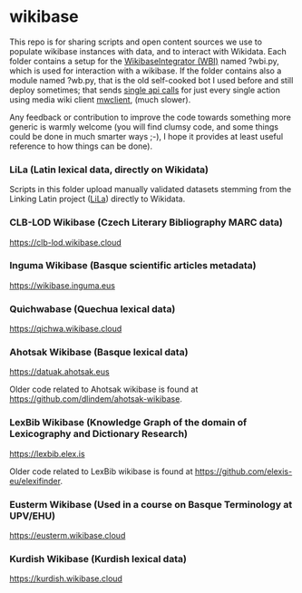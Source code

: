 # wikibase
 This repo is for sharing scripts and open content sources we use to populate wikibase instances with data, and to interact with Wikidata. Each folder contains a setup for the [WikibaseIntegrator (WBI)](https://github.com/LeMyst/WikibaseIntegrator) named ?wbi.py, which is used for interaction with a wikibase. If the folder contains also a module named ?wb.py, that is the old self-cooked bot I used before and still deploy sometimes; that sends [single api calls](https://www.wikidata.org/w/api.php) for just every single action using media wiki client [mwclient](https://mwclient.readthedocs.io/en/latest/), (much slower).

 Any feedback or contribution to improve the code towards something more generic is warmly welcome (you will find clumsy code, and some things could be done in much smarter ways ;-), I hope it provides at least useful reference to how things can be done).

### LiLa (Latin lexical data, directly on Wikidata)

 Scripts in this folder upload manually validated datasets stemming from the Linking Latin project ([LiLa](https:lila-erc.eu)) directly to Wikidata.

### CLB-LOD Wikibase (Czech Literary Bibliography MARC data)

 https://clb-lod.wikibase.cloud

### Inguma Wikibase (Basque scientific articles metadata)

 https://wikibase.inguma.eus

### Quichwabase (Quechua lexical data)

 https://qichwa.wikibase.cloud

### Ahotsak Wikibase (Basque lexical data)

 https://datuak.ahotsak.eus

 Older code related to Ahotsak wikibase is found at https://github.com/dlindem/ahotsak-wikibase.

### LexBib Wikibase (Knowledge Graph of the domain of Lexicography and Dictionary Research)

 https://lexbib.elex.is

 Older code related to LexBib wikibase is found at https://github.com/elexis-eu/elexifinder.

### Eusterm Wikibase (Used in a course on Basque Terminology at UPV/EHU)

 https://eusterm.wikibase.cloud

### Kurdish Wikibase (Kurdish lexical data)

 https://kurdish.wikibase.cloud
